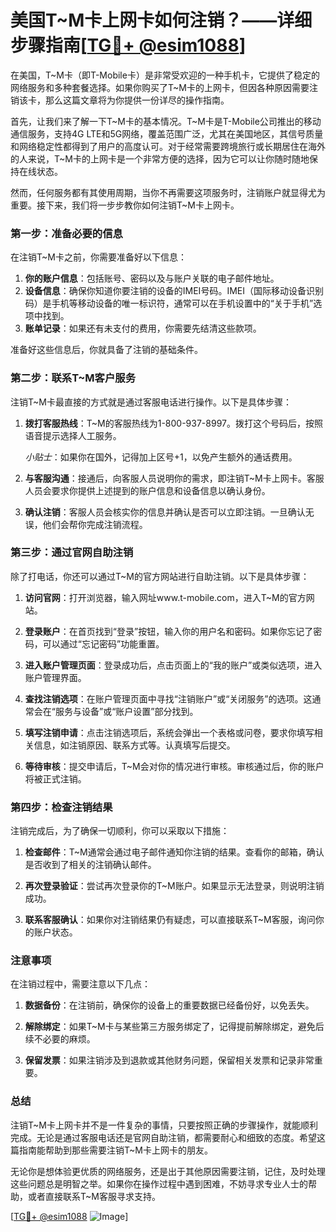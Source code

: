 # 美国T~M卡上网卡如何注销？——详细步骤指南[[TG💪+ @esim1088](https://t.me/s/esim1088)]

在美国，T~M卡（即T-Mobile卡）是非常受欢迎的一种手机卡，它提供了稳定的网络服务和多种套餐选择。如果你购买了T~M卡的上网卡，但因各种原因需要注销该卡，那么这篇文章将为你提供一份详尽的操作指南。

首先，让我们来了解一下T~M卡的基本情况。T~M卡是T-Mobile公司推出的移动通信服务，支持4G LTE和5G网络，覆盖范围广泛，尤其在美国地区，其信号质量和网络稳定性都得到了用户的高度认可。对于经常需要跨境旅行或长期居住在海外的人来说，T~M卡的上网卡是一个非常方便的选择，因为它可以让你随时随地保持在线状态。

然而，任何服务都有其使用周期，当你不再需要这项服务时，注销账户就显得尤为重要。接下来，我们将一步步教你如何注销T~M卡上网卡。

### 第一步：准备必要的信息

在注销T~M卡之前，你需要准备好以下信息：

1. **你的账户信息**：包括账号、密码以及与账户关联的电子邮件地址。
2. **设备信息**：确保你知道你要注销的设备的IMEI号码。IMEI（国际移动设备识别码）是手机等移动设备的唯一标识符，通常可以在手机设置中的“关于手机”选项中找到。
3. **账单记录**：如果还有未支付的费用，你需要先结清这些款项。

准备好这些信息后，你就具备了注销的基础条件。

### 第二步：联系T~M客户服务

注销T~M卡最直接的方式就是通过客服电话进行操作。以下是具体步骤：

1. **拨打客服热线**：T~M的客服热线为1-800-937-8997。拨打这个号码后，按照语音提示选择人工服务。
   
   *小贴士*：如果你在国外，记得加上区号+1，以免产生额外的通话费用。

2. **与客服沟通**：接通后，向客服人员说明你的需求，即注销T~M卡上网卡。客服人员会要求你提供上述提到的账户信息和设备信息以确认身份。

3. **确认注销**：客服人员会核实你的信息并确认是否可以立即注销。一旦确认无误，他们会帮你完成注销流程。

### 第三步：通过官网自助注销

除了打电话，你还可以通过T~M的官方网站进行自助注销。以下是具体步骤：

1. **访问官网**：打开浏览器，输入网址www.t-mobile.com，进入T~M的官方网站。

2. **登录账户**：在首页找到“登录”按钮，输入你的用户名和密码。如果你忘记了密码，可以通过“忘记密码”功能重置。

3. **进入账户管理页面**：登录成功后，点击页面上的“我的账户”或类似选项，进入账户管理界面。

4. **查找注销选项**：在账户管理页面中寻找“注销账户”或“关闭服务”的选项。这通常会在“服务与设备”或“账户设置”部分找到。

5. **填写注销申请**：点击注销选项后，系统会弹出一个表格或问卷，要求你填写相关信息，如注销原因、联系方式等。认真填写后提交。

6. **等待审核**：提交申请后，T~M会对你的情况进行审核。审核通过后，你的账户将被正式注销。

### 第四步：检查注销结果

注销完成后，为了确保一切顺利，你可以采取以下措施：

1. **检查邮件**：T~M通常会通过电子邮件通知你注销的结果。查看你的邮箱，确认是否收到了相关的注销确认邮件。

2. **再次登录验证**：尝试再次登录你的T~M账户。如果显示无法登录，则说明注销成功。

3. **联系客服确认**：如果你对注销结果仍有疑虑，可以直接联系T~M客服，询问你的账户状态。

### 注意事项

在注销过程中，需要注意以下几点：

1. **数据备份**：在注销前，确保你的设备上的重要数据已经备份好，以免丢失。
   
2. **解除绑定**：如果T~M卡与某些第三方服务绑定了，记得提前解除绑定，避免后续不必要的麻烦。

3. **保留发票**：如果注销涉及到退款或其他财务问题，保留相关发票和记录非常重要。

### 总结

注销T~M卡上网卡并不是一件复杂的事情，只要按照正确的步骤操作，就能顺利完成。无论是通过客服电话还是官网自助注销，都需要耐心和细致的态度。希望这篇指南能帮助到那些需要注销T~M卡上网卡的朋友。

无论你是想体验更优质的网络服务，还是出于其他原因需要注销，记住，及时处理这些问题总是明智之举。如果你在操作过程中遇到困难，不妨寻求专业人士的帮助，或者直接联系T~M客服寻求支持。

[[TG💪+ @esim1088](https://t.me/s/esim1088) ![Image](https://i.postimg.cc/4NQfJmqS/Snipaste-2025-05-13-00-14-12.png)]